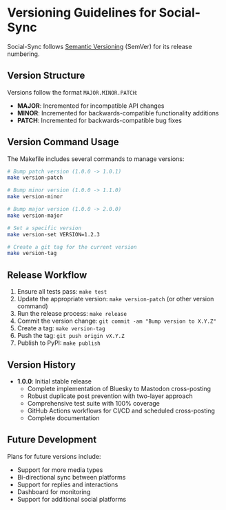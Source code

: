 # Versioning Guidelines for Social-Sync

Social-Sync follows [Semantic Versioning](https://semver.org/) (SemVer) for its
release numbering.

## Version Structure

Versions follow the format `MAJOR.MINOR.PATCH`:

- **MAJOR**: Incremented for incompatible API changes
- **MINOR**: Incremented for backwards-compatible functionality additions
- **PATCH**: Incremented for backwards-compatible bug fixes

## Version Command Usage

The Makefile includes several commands to manage versions:

```bash
# Bump patch version (1.0.0 -> 1.0.1)
make version-patch

# Bump minor version (1.0.0 -> 1.1.0)
make version-minor

# Bump major version (1.0.0 -> 2.0.0)
make version-major

# Set a specific version
make version-set VERSION=1.2.3

# Create a git tag for the current version
make version-tag
```

## Release Workflow

1. Ensure all tests pass: `make test`
2. Update the appropriate version: `make version-patch` (or other version command)
3. Run the release process: `make release`
4. Commit the version change: `git commit -am "Bump version to X.Y.Z"`
5. Create a tag: `make version-tag`
6. Push the tag: `git push origin vX.Y.Z`
7. Publish to PyPI: `make publish`

## Version History

- **1.0.0**: Initial stable release
  - Complete implementation of Bluesky to Mastodon cross-posting
  - Robust duplicate post prevention with two-layer approach
  - Comprehensive test suite with 100% coverage
  - GitHub Actions workflows for CI/CD and scheduled cross-posting
  - Complete documentation

## Future Development

Plans for future versions include:

- Support for more media types
- Bi-directional sync between platforms
- Support for replies and interactions
- Dashboard for monitoring
- Support for additional social platforms